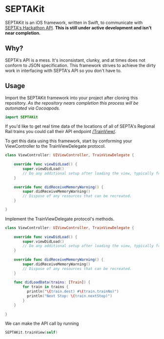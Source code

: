 # SEPTAKit

SEPTAKit is an iOS framework, written in Swift, to communicate with [SEPTA's Hackathon API](www3.septa.org). **This is still under active development and isn't near completion.**

## Why?

SEPTA's API is a mess. It's inconsistant, clunky, and at times does not conform to JSON specification. This framework strives to achieve the dirty work in interfacing with SEPTA's API so you don't have to.

## Usage

Import the SEPTAKit framework into your project after cloning this repository. *As the repository nears completion this process will be automated via Cocoapods.*

```swift
import SEPTAKit
```

If you'd like to get real time data of the locations of all of SEPTA's Regional Rail trains you could call their API endpoint [/TrainView/](http://www3.septa.org/hackathon/TrainView/). 

To get this data using this framework, start by conforming your ViewController to the TrainViewDelegate protocol.

```swift
class ViewController: UIViewController, TrainViewDelegate {
    
    override func viewDidLoad() {
        super.viewDidLoad()
        // Do any additional setup after loading the view, typically from a nib.
    }
    
    override func didReceiveMemoryWarning() {
        super.didReceiveMemoryWarning()
        // Dispose of any resources that can be recreated.
    }

}
```

Implement the TrainViewDelegate protocol's methods.

```swift
class ViewController: UIViewController, TrainViewDelegate {
    
    override func viewDidLoad() {
        super.viewDidLoad()
        // Do any additional setup after loading the view, typically from a nib.
    }
    
    override func didReceiveMemoryWarning() {
        super.didReceiveMemoryWarning()
        // Dispose of any resources that can be recreated.
    }
    
    func didLoadData(trains: [Train]) {
        for train in trains {
          println("\(train.dest) #\(train.trainNo)")
          println("Next Stop: \(train.nextStop)")
        }
    }
    
}
```

We can make the API call by running
```swift
SEPTAKit.trainView(self)
```
